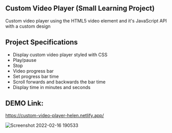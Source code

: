 ## Custom Video Player (Small Learning Project)

Custom video player using the HTML5 video element and it's JavaScript API with a custom design

## Project Specifications

- Display custom video player styled with CSS
- Play/pause
- Stop
- Video progress bar
- Set progress bar time
- Scroll forwards and backwards the bar time
- Display time in minutes and seconds

## DEMO Link:
https://custom-video-player-helen.netlify.app/

![Screenshot 2022-02-16 190533](https://user-images.githubusercontent.com/94285120/154317918-c05fc401-45ad-498f-93e3-758e2dee9ee7.png)
